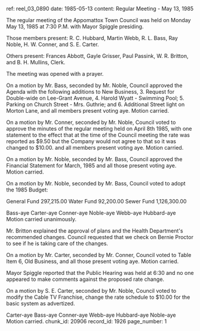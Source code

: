 ref: reel_03_0890
date: 1985-05-13
content: Regular Meeting - May 13, 1985

The regular meeting of the Appomattox Town Council was held on Monday May 13, 1985 at 7:30 P.M. with Mayor Spiggle presiding.

Those members present: R. C. Hubbard, Martin Webb, R. L. Bass, Ray Noble, H. W. Conner, and S. E. Carter.

Others present: Frances Abbott, Gayle Grisser, Paul Passink, W. R. Britton, and B. H. Mullins, Clerk.

The meeting was opened with a prayer.

On a motion by Mr. Bass, seconded by Mr. Noble, Council approved the Agenda with the following additions to New Business, 3. Request for Double-wide on Lee-Grant Avenue, 4. Harold Wyatt - Swimming Pool; 5. Parking on Church Street - Mrs. Guthrie; and 6. Additional Street light on Morton Lane, and all members present voting aye. Motion carried.

On a motion by Mr. Conner, seconded by Mr. Noble, Council voted to approve the minutes of the regular meeting held on April 8th 1985, with one statement to the effect that at the time of the Council meeting the rate was reported as $9.50 but the Company would not agree to that so it was changed to $10.00. and all members present voting aye. Motion carried.

On a motion by Mr. Noble, seconded by Mr. Bass, Council approved the Financial Statement for March, 1985 and all those present voting aye. Motion carried.

On a motion by Mr. Noble, seconded by Mr. Bass, Council voted to adopt the 1985 Budget:

   General Fund          297,215.00
   Water Fund              92,200.00
   Sewer Fund          1,126,300.00

Bass-aye Carter-aye Conner-aye Noble-aye Webb-aye Hubbard-aye Motion carried unanimously.

Mr. Britton explained the approval of plans and the Health Department's recommended changes. Council requested that we check on Bernie Proctor to see if he is taking care of the changes.

On a motion by Mr. Carter, seconded by Mr. Conner, Council voted to Table Item 6, Old Business, and all those present voting aye. Motion carried.

Mayor Spiggle reported that the Public Hearing was held at 6:30 and no one appeared to make comments against the proposed rate change.

On a motion by S. E. Carter, seconded by Mr. Noble, Council voted to modify the Cable TV Franchise, change the rate schedule to $10.00 for the basic system as advertized.

Carter-aye Bass-aye Conner-aye Webb-aye Hubbard-aye Noble-aye Motion carried.
chunk_id: 20906
record_id: 1926
page_number: 1

